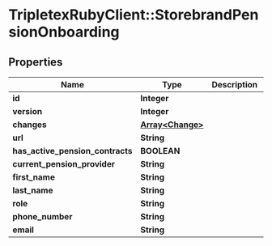 # TripletexRubyClient::StorebrandPensionOnboarding

## Properties
Name | Type | Description | Notes
------------ | ------------- | ------------- | -------------
**id** | **Integer** |  | [optional] 
**version** | **Integer** |  | [optional] 
**changes** | [**Array&lt;Change&gt;**](Change.md) |  | [optional] 
**url** | **String** |  | [optional] 
**has_active_pension_contracts** | **BOOLEAN** |  | 
**current_pension_provider** | **String** |  | 
**first_name** | **String** |  | [optional] 
**last_name** | **String** |  | [optional] 
**role** | **String** |  | 
**phone_number** | **String** |  | [optional] 
**email** | **String** |  | [optional] 


